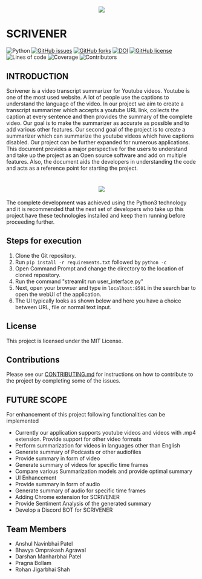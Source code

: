 <h1 align="center">
 <img src="https://github.com/anshulp2912/scrivener/blob/main/media/logo/logo.gif" />
</h1>

# SCRIVENER 

![Python](https://img.shields.io/badge/python-3670A0?style=flat&logo=python&logoColor=ffdd54)
[![GitHub issues](https://img.shields.io/github/issues/anshulp2912/scrivener)](https://github.com/anshulp2912/scrivener/issues)
[![GitHub forks](https://img.shields.io/github/forks/anshulp2912/scrivener)](https://github.com/anshulp2912/scrivener/network)
[![DOI](https://zenodo.org/badge/409326011.svg)](https://zenodo.org/badge/latestdoi/409326011)
[![GitHub license](https://img.shields.io/github/license/anshulp2912/scrivener)](https://github.com/anshulp2912/scrivener/blob/main/LICENSE)
![Lines of code](https://img.shields.io/badge/Lines%20of%20Code-1K-blue)
![Coverage](https://img.shields.io/badge/Coverage-97%25-red)
![Contributors](https://img.shields.io/badge/Contributors-5-yellowgreen)

## INTRODUCTION

Scrivener is a video transcript summarizer for Youtube videos. Youtube is one of the most used website. A lot of people use the captions to understand the language of the video. In our project we aim to create a transcript summarizer which accepts a youtube URL link, collects the caption at every sentence and then provides the summary of the complete video. Our goal is to make the summarizer as accurate as possible and to add various other features. Our second goal of the project is to create a summarizer which can summarize the youtube videos which have captions disabled. Our project can be further expanded for numerous applications. This document provides a major perspective for the users to understand and take up the project as an Open source software and add on multiple features. Also, the document aids the developers in understanding the code and acts as a reference point for starting the project.

<h1 align="center">
 <img src="https://github.com/anshulp2912/scrivener/blob/main/media/working_animation/scrivener_working.gif" />
</h1>

The complete development was achieved using the Python3 technology and it is recommended that the next set of developers who take up this project have these technologies installed and keep them running before proceeding further.

## Steps for execution
1. Clone the Git repository.
2. Run `pip install -r requirements.txt` followed by `python -c`
3. Open Command Prompt and change the directory to the location of cloned repository.
4. Run the command "streamlit run user_interface.py"
5. Next, open your browser and type in `localhost:8501` in the search bar to open the webUI of the application.
6. The UI typically looks as shown below and here you have a choice between URL, file or normal text input.

## License
This project is licensed under the MIT License.

## Contributions
Please see our [CONTRIBUTING.md](https://github.com/anshulp2912/scrivener/blob/main/CONTRIBUTING.md) for instructions on how to contribute to the project by completing some of the issues.

## FUTURE SCOPE
For enhancement of this project following functionalities can be implemented
- Currently our application supports youtube videos and videos with .mp4 extension. Provide support for other video formats
- Perform summarization for videos in languages other than English
- Generate summary of Podcasts or other audiofiles
- Provide summary in form of video
- Generate summary of videos for specific time frames
- Compare various Summarization models and provide optimal summary
- UI Enhancement
- Provide summary in form of audio
- Generate summary of audio for specific time frames
- Adding Chrome extension for SCRIVENER
- Provide Sentiment Analysis of the generated summary
- Develop a Discord BOT for SCRIVENER

## Team Members

- Anshul Navinbhai Patel
- Bhavya Omprakash Agrawal
- Darshan Manharbhai Patel
- Pragna Bollam
- Rohan Jigarbhai Shah
				
